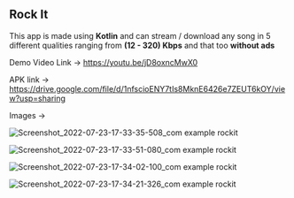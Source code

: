 ## Rock It

This app is made using **Kotlin** and can stream / download any song in 5 different qualities ranging from **(12 - 320) Kbps** and that too **without ads**

Demo Video Link -> https://youtu.be/jD8oxncMwX0

APK link -> https://drive.google.com/file/d/1nfscioENY7tIs8MknE6426e7ZEUT6kOY/view?usp=sharing

Images ->

![Screenshot_2022-07-23-17-33-35-508_com example rockit](https://user-images.githubusercontent.com/90754518/180604203-3eb9ab0c-5d79-4f63-80de-f2b96aec76be.jpg)


![Screenshot_2022-07-23-17-33-51-080_com example rockit](https://user-images.githubusercontent.com/90754518/180604205-84d6c460-c0ba-4b4c-a00a-82d16d3b40e4.jpg)


![Screenshot_2022-07-23-17-34-02-100_com example rockit](https://user-images.githubusercontent.com/90754518/180604206-e5c40606-44b8-410d-9ef2-f7cea8b9afad.jpg)


![Screenshot_2022-07-23-17-34-21-326_com example rockit](https://user-images.githubusercontent.com/90754518/180604209-156f7599-30f8-4770-a3e2-7f3f2d0092ba.jpg)
